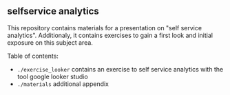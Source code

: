 ## selfservice analytics
This repository contains materials for a presentation on "self service analytics". Additionaly, it contains exercises to gain a first look and initial exposure on this subject area.

Table of contents:
- `./exercise_looker` contains an exercise to self service analytics with the tool google looker studio
- `./materials` additional appendix
